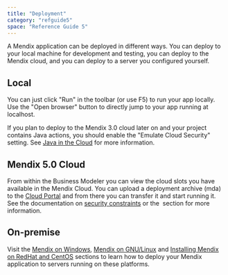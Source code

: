 ```yaml
---
title: "Deployment"
category: "refguide5"
space: "Reference Guide 5"
---
```



A Mendix application can be deployed in different ways. You can deploy to your local machine for development and testing, you can deploy to the Mendix cloud, and you can deploy to a server you configured yourself.

## Local

You can just click "Run" in the toolbar (or use F5) to run your app locally. Use the "Open browser" button to directly jump to your app running at localhost.

If you plan to deploy to the Mendix 3.0 cloud later on and your project contains Java actions, you should enable the "Emulate Cloud Security" setting. See [Java in the Cloud](Java+in+the+Cloud) for more information.

## Mendix 5.0 Cloud

From within the Business Modeler you can view the cloud slots you have available in the Mendix Cloud. You can upload a deployment archive (mda) to the [Cloud Portal](https://cloud.mendix.com) and from there you can transfer it and start running it. See the documentation on [security constraints](Security+constraints+in+the+Mendix+Cloud) or the  section for more information.

## On-premise

Visit the [Mendix on Windows](/howto50/Deploying+Mendix+on+Microsoft+Windows), [Mendix on GNU/Linux](/howto50/Installing+Mendix+on+Debian+GNU+Linux) and [Installing Mendix on RedHat and CentOS](/howto50/Installing+Mendix+on+RedHat+and+CentOS) sections to learn how to deploy your Mendix application to servers running on these platforms.